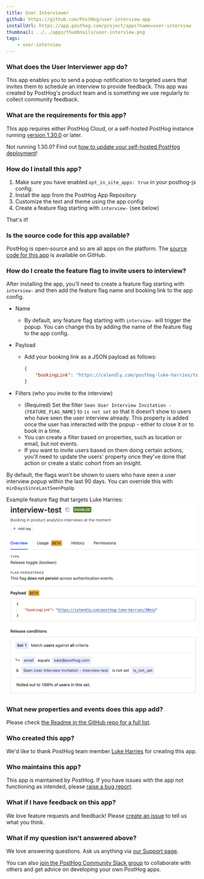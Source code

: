 ```yaml
---
title: User Interviewer
github: https://github.com/PostHog/user-interview-app
installUrl: https://app.posthog.com/project/apps?name=user-interview
thumbnail: ../../apps/thumbnails/user-interview.png
tags:
    - user-interview
---
```


### What does the User Interviewer app do?

This app enables you to send a popup notification to targeted users that invites them to schedule an interview to provide feedback. This app was created by PostHog's product team and is something we use regularly to collect community feedback. 

### What are the requirements for this app?

This app requires either PostHog Cloud, or a self-hosted PostHog instance running [version 1.30.0](https://posthog.com/blog/the-posthog-array-1-30-0) or later.

Not running 1.30.0? Find out [how to update your self-hosted PostHog deployment](https://posthog.com/docs/runbook/upgrading-posthog)!


### How do I install this app?

1. Make sure you have enabled `opt_in_site_apps: true` in your posthog-js config.
2. Install the app from the PostHog App Repository
3. Customize the text and theme using the app config
4. Create a feature flag starting with `interview-` (see below)

That's it!

### Is the source code for this app available?

PostHog is open-source and so are all apps on the platform. The [source code for this app](https://github.com/posthog/user-interview-app) is available on GitHub.

### How do I create the feature flag to invite users to interview?

After installing the app, you'll need to create a feature flag starting with `interview-` and then add the feature flag name and booking link to the app config.

- Name
  - By default, any feature flag starting with `interview-` will trigger the popup. You can change this by adding the name of the feature flag to the app config.
- Payload
  - Add your booking link as a JSON payload as follows:

    ```json
    {
        "bookingLink": "https://calendly.com/posthog-luke-harries/test"
    }
    ```

- Filters (who you invite to the interview)
  - (Required) Set the filter `Seen User Interview Invitation - {FEATURE_FLAG_NAME}` to `is not set` so that it doesn't show to users who have seen the user interview already. This property is added once the user has interacted with the popup - either to close it or to book in a time.
  - You can create a filter based on properties, such as location or email, but not events.
  - If you want to invite users based on them doing certain actions, you'll need to update the users' property once they've done that action or create a static cohort from an insight.

By default, the flags won't be shown to users who have seen a user interview popup within the last 90 days. You can override this with `minDaysSinceLastSeenPopUp`

Example feature flag that targets Luke Harries:
![Example feature flag config](../../images/tutorials/feedback-interviews-site-apps/feature-flag.png)

### What new properties and events does this app add?

Please check [the Readme in the GitHub repo for a full list](https://github.com/posthog/user-interview-app#tracking-events). 

### Who created this app?

We'd like to thank PostHog team member [Luke Harries](https://github.com/lharries) for creating this app.

### Who maintains this app?

This app is maintained by PostHog. If you have issues with the app not functioning as intended, please [raise a bug report](https://github.com/posthog/user-interview-app).

### What if I have feedback on this app?

We love feature requests and feedback! Please [create an issue](https://github.com/PostHog/posthog/issues/new?assignees=&labels=enhancement%2C+feature&template=feature_request.md) to tell us what you think.

### What if my question isn't answered above?

We love answering questions. Ask us anything via [our Support page](/questions).

You can also [join the PostHog Community Slack group](/slack) to collaborate with others and get advice on developing your own PostHog apps.
